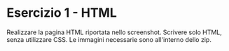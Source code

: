 # Esercizio 1 - HTML

Realizzare la pagina HTML riportata nello screenshot. Scrivere solo HTML, senza utilizzare CSS.
Le immagini necessarie sono all'interno dello zip.